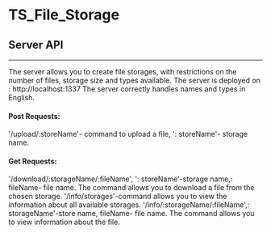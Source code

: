 # TS_File_Storage 
## Server API
---
 The server allows you to create file storages, with restrictions on the number of files, storage size and types available.
 The server is deployed on : http://localhost:1337
 The server correctly handles names and types in English.
 #### Post Requests:
 '/upload/:storeName'- command to upload a file, ': storeName'- storage name.

  #### Get Requests:
  '/download/:storageName/:fileName', ': storeName'-storage name,: fileName- file name. The command allows you to download a file from the chosen storage\.
  '/info/storages'-command allows you to view the information about all available storages\.
  '/info/:storageName/:fileName',: storageName'-store name, fileName- file name. The command allows you to view information about the file.
